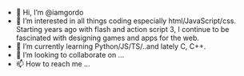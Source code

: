 - 👋 Hi, I’m @iamgordo
- 👀 I’m interested in all things coding especially html/JavaScript/css. Starting years ago with flash and action script 3, I continue to be fascinated with designing games and apps for the web.
- 🌱 I’m currently learning Python/JS/TS/..and lately C, C++.
- 💞️ I’m looking to collaborate on ...
- 📫 How to reach me ...

<!---
iamgordo/iamgordo is a ✨ special ✨ repository because its `README.md` (this file) appears on your GitHub profile.
You can click the Preview link to take a look at your changes.
--->
